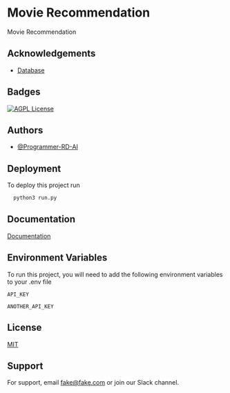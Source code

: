 # Movie Recommendation

Movie Recommendation

## Acknowledgements

- [Database](https://www.kaggle.com/datasets/kanametov/movies-recomendation-system?select=README.txt)

## Badges

[![AGPL License](https://img.shields.io/badge/license-AGPL-blue.svg)](http://www.gnu.org/licenses/agpl-3.0)

## Authors

- [@Programmer-RD-AI](https://www.github.com/Programmer-RD-AI)

## Deployment

To deploy this project run

```bash
  python3 run.py
```

## Documentation

[Documentation](https://linktodocumentation)

## Environment Variables

To run this project, you will need to add the following environment variables to your .env file

`API_KEY`

`ANOTHER_API_KEY`

## License

[MIT](https://choosealicense.com/licenses/mit/)

## Support

For support, email fake@fake.com or join our Slack channel.
